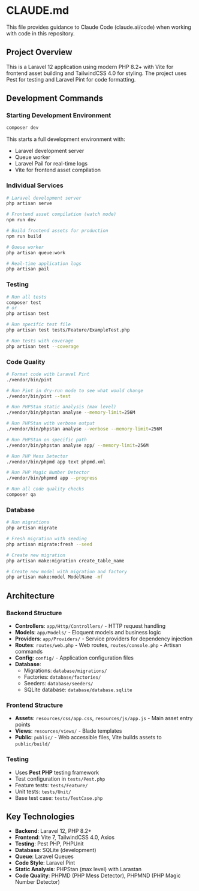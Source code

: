 # CLAUDE.md

This file provides guidance to Claude Code (claude.ai/code) when working with code in this repository.

## Project Overview

This is a Laravel 12 application using modern PHP 8.2+ with Vite for frontend asset building and TailwindCSS 4.0 for styling. The project uses Pest for testing and Laravel Pint for code formatting.

## Development Commands

### Starting Development Environment
```bash
composer dev
```
This starts a full development environment with:
- Laravel development server
- Queue worker
- Laravel Pail for real-time logs
- Vite for frontend asset compilation

### Individual Services
```bash
# Laravel development server
php artisan serve

# Frontend asset compilation (watch mode)
npm run dev

# Build frontend assets for production
npm run build

# Queue worker
php artisan queue:work

# Real-time application logs
php artisan pail
```

### Testing
```bash
# Run all tests
composer test
# or
php artisan test

# Run specific test file
php artisan test tests/Feature/ExampleTest.php

# Run tests with coverage
php artisan test --coverage
```

### Code Quality
```bash
# Format code with Laravel Pint
./vendor/bin/pint

# Run Pint in dry-run mode to see what would change
./vendor/bin/pint --test

# Run PHPStan static analysis (max level)
./vendor/bin/phpstan analyse --memory-limit=256M

# Run PHPStan with verbose output
./vendor/bin/phpstan analyse --verbose --memory-limit=256M

# Run PHPStan on specific path
./vendor/bin/phpstan analyse app/ --memory-limit=256M

# Run PHP Mess Detector
./vendor/bin/phpmd app text phpmd.xml

# Run PHP Magic Number Detector
./vendor/bin/phpmnd app --progress

# Run all code quality checks
composer qa
```

### Database
```bash
# Run migrations
php artisan migrate

# Fresh migration with seeding
php artisan migrate:fresh --seed

# Create new migration
php artisan make:migration create_table_name

# Create new model with migration and factory
php artisan make:model ModelName -mf
```

## Architecture

### Backend Structure
- **Controllers**: `app/Http/Controllers/` - HTTP request handling
- **Models**: `app/Models/` - Eloquent models and business logic
- **Providers**: `app/Providers/` - Service providers for dependency injection
- **Routes**: `routes/web.php` - Web routes, `routes/console.php` - Artisan commands
- **Config**: `config/` - Application configuration files
- **Database**: 
  - Migrations: `database/migrations/`
  - Factories: `database/factories/`
  - Seeders: `database/seeders/`
  - SQLite database: `database/database.sqlite`

### Frontend Structure
- **Assets**: `resources/css/app.css`, `resources/js/app.js` - Main asset entry points
- **Views**: `resources/views/` - Blade templates
- **Public**: `public/` - Web accessible files, Vite builds assets to `public/build/`

### Testing
- Uses **Pest PHP** testing framework
- Test configuration in `tests/Pest.php`
- Feature tests: `tests/Feature/`
- Unit tests: `tests/Unit/`
- Base test case: `tests/TestCase.php`

## Key Technologies
- **Backend**: Laravel 12, PHP 8.2+
- **Frontend**: Vite 7, TailwindCSS 4.0, Axios
- **Testing**: Pest PHP, PHPUnit
- **Database**: SQLite (development)
- **Queue**: Laravel Queues
- **Code Style**: Laravel Pint
- **Static Analysis**: PHPStan (max level) with Larastan
- **Code Quality**: PHPMD (PHP Mess Detector), PHPMND (PHP Magic Number Detector)